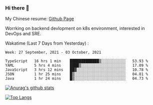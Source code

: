 ### Hi there 👋

My Chinese resume: [Github Page](https://spencercjh.github.io/resume/)

Worrking on backend devlopment on k8s environment, interested in DevOps and SRE.

Wakatime (Last 7 Days from Yesterday) :

<!--START_SECTION:waka-->
```text
Week: 27 September, 2021 - 03 October, 2021

TypeScript   16 hrs 1 min    █████████████▒░░░░░░░░░░░   53.93 % 
YAML         5 hrs 4 mins    ████▒░░░░░░░░░░░░░░░░░░░░   17.09 % 
JavaScript   3 hrs 12 mins   ██▓░░░░░░░░░░░░░░░░░░░░░░   10.78 % 
JSON         1 hr 25 mins    █▒░░░░░░░░░░░░░░░░░░░░░░░   04.81 % 
Java         1 hr 24 mins    █▒░░░░░░░░░░░░░░░░░░░░░░░   04.73 % 
```
<!--END_SECTION:waka-->

[![Anurag's github stats](https://github-readme-stats.vercel.app/api?username=spencercjh&theme=tokyonight&show_icons=true)](https://github.com/anuraghazra/github-readme-stats)

[![Top Langs](https://github-readme-stats.vercel.app/api/top-langs/?username=spencercjh&layout=compact&theme=tokyonight)](https://github.com/anuraghazra/github-readme-stats)

